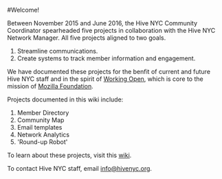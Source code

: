 #Welcome!

Between November 2015 and June 2016, the Hive NYC Community Coordinator spearheaded five projects in collaboration with the Hive NYC Network Manager. All five projects aligned to two goals.

1. Streamline communications.
2. Create systems to track member information and engagement.
 
We have documented these projects for the benfit of current and future Hive NYC staff and in the spirit of [Working Open](), which is core to the mission of [Mozilla Foundation](https://www.mozilla.org/en-US/foundation/about/).

Projects documented in this wiki include:

1. Member Directory
2. Community Map
3. Email templates
4. Network Analytics
5. 'Round-up Robot'

To learn about these projects, visit this [wiki](https://github.com/MozillaFoundation/HiveNYC/wiki).

To contact Hive NYC staff, email [info@hivenyc.org](mailto:info@hivenyc.org).